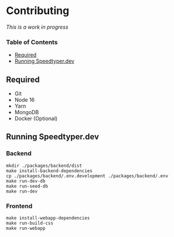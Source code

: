 # Contributing

*This is a work in progress*

### **Table of Contents**
- [Required](#required)
- [Running Speedtyper.dev](#running-speedtyperdev)

## Required

- Git
- Node 16
- Yarn
- MongoDB
- Docker (Optional)

## Running Speedtyper.dev

### Backend

```
mkdir ./packages/backend/dist
make install-backend-dependencies
cp ./packages/backend/.env.development ./packages/backend/.env
make run-dev-db
make run-seed-db
make run-dev
```

### Frontend

```
make install-webapp-dependencies
make run-build-css
make run-webapp
```
